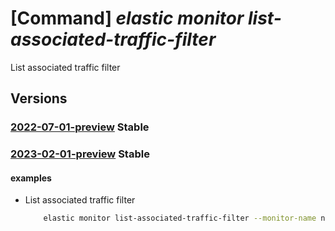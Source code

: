 # [Command] _elastic monitor list-associated-traffic-filter_

List associated traffic filter

## Versions

### [2022-07-01-preview](/Resources/mgmt-plane/L3N1YnNjcmlwdGlvbnMve30vcmVzb3VyY2Vncm91cHMve30vcHJvdmlkZXJzL21pY3Jvc29mdC5lbGFzdGljL21vbml0b3JzL3t9L2xpc3Rhc3NvY2lhdGVkdHJhZmZpY2ZpbHRlcnM=/2022-07-01-preview.xml) **Stable**

<!-- mgmt-plane /subscriptions/{}/resourcegroups/{}/providers/microsoft.elastic/monitors/{}/listassociatedtrafficfilters 2022-07-01-preview -->

### [2023-02-01-preview](/Resources/mgmt-plane/L3N1YnNjcmlwdGlvbnMve30vcmVzb3VyY2Vncm91cHMve30vcHJvdmlkZXJzL21pY3Jvc29mdC5lbGFzdGljL21vbml0b3JzL3t9L2xpc3Rhc3NvY2lhdGVkdHJhZmZpY2ZpbHRlcnM=/2023-02-01-preview.xml) **Stable**

<!-- mgmt-plane /subscriptions/{}/resourcegroups/{}/providers/microsoft.elastic/monitors/{}/listassociatedtrafficfilters 2023-02-01-preview -->

#### examples

- List associated traffic filter
    ```bash
        elastic monitor list-associated-traffic-filter --monitor-name name -g rg
    ```
